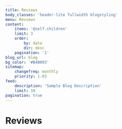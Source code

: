 ```yaml
---
title: Reviews
body_classes: 'header-lite fullwidth blogstyling'
menu: Reviews
content:
    items: '@self.children'
    limit: 3
    order:
        by: date
        dir: desc
    pagination: '1'
blog_url: blog
bg_color: '#B4B093'
sitemap:
    changefreq: monthly
    priority: 1.03
feed:
    description: 'Sample Blog Description'
    limit: 10
pagination: true
---
```


# Reviews
